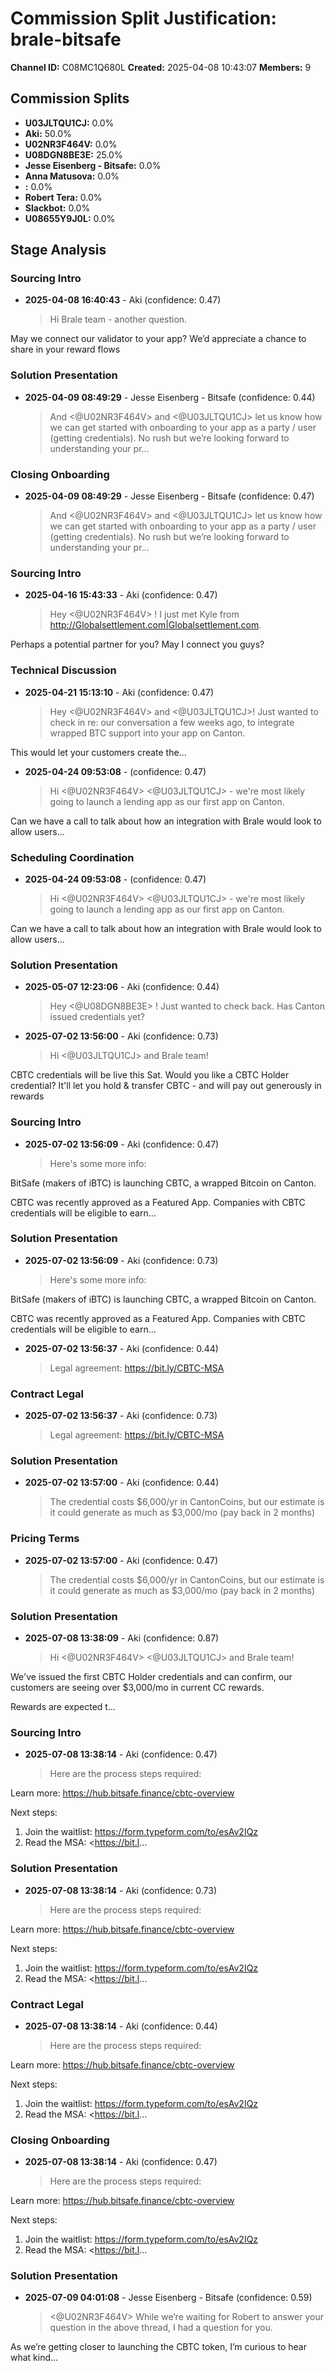 # Commission Split Justification: brale-bitsafe

**Channel ID:** C08MC1Q680L
**Created:** 2025-04-08 10:43:07
**Members:** 9

## Commission Splits

- **U03JLTQU1CJ:** 0.0%
- **Aki:** 50.0%
- **U02NR3F464V:** 0.0%
- **U08DGN8BE3E:** 25.0%
- **Jesse Eisenberg - Bitsafe:** 0.0%
- **Anna Matusova:** 0.0%
- **:** 0.0%
- **Robert Tera:** 0.0%
- **Slackbot:** 0.0%
- **U08655Y9J0L:** 0.0%

## Stage Analysis

### Sourcing Intro

- **2025-04-08 16:40:43** - Aki (confidence: 0.47)
  > Hi Brale team - another question.

May we connect our validator to your app? We’d appreciate a chance to share in your reward flows 

### Solution Presentation

- **2025-04-09 08:49:29** - Jesse Eisenberg - Bitsafe (confidence: 0.44)
  > And <@U02NR3F464V> and <@U03JLTQU1CJ> let us know how we can get started with onboarding to your app as a party / user (getting credentials). No rush but we’re looking forward to understanding your pr...

### Closing Onboarding

- **2025-04-09 08:49:29** - Jesse Eisenberg - Bitsafe (confidence: 0.47)
  > And <@U02NR3F464V> and <@U03JLTQU1CJ> let us know how we can get started with onboarding to your app as a party / user (getting credentials). No rush but we’re looking forward to understanding your pr...

### Sourcing Intro

- **2025-04-16 15:43:33** - Aki (confidence: 0.47)
  > Hey <@U02NR3F464V> ! I just met Kyle from <http://Globalsettlement.com|Globalsettlement.com>. 

Perhaps a potential partner for you? May I connect you guys?

### Technical Discussion

- **2025-04-21 15:13:10** - Aki (confidence: 0.47)
  > Hey <@U02NR3F464V> and <@U03JLTQU1CJ>! Just wanted to check in re: our conversation a few weeks ago, to integrate wrapped BTC support into your app on Canton.

This would let your customers create the...

- **2025-04-24 09:53:08** -  (confidence: 0.47)
  > Hi <@U02NR3F464V> <@U03JLTQU1CJ> - we're most likely going to launch a lending app as our first app on Canton.

Can we have a call to talk about how an integration with Brale would look to allow users...

### Scheduling Coordination

- **2025-04-24 09:53:08** -  (confidence: 0.47)
  > Hi <@U02NR3F464V> <@U03JLTQU1CJ> - we're most likely going to launch a lending app as our first app on Canton.

Can we have a call to talk about how an integration with Brale would look to allow users...

### Solution Presentation

- **2025-05-07 12:23:06** - Aki (confidence: 0.44)
  > Hey <@U08DGN8BE3E> !  Just wanted to check back.  Has Canton issued credentials yet?

- **2025-07-02 13:56:00** - Aki (confidence: 0.73)
  > Hi <@U03JLTQU1CJ> and Brale team!

CBTC credentials will be live this Sat. Would you like a CBTC Holder credential? It'll let you hold &amp; transfer CBTC - and will pay out generously in rewards

### Sourcing Intro

- **2025-07-02 13:56:09** - Aki (confidence: 0.47)
  > Here's some more info:

BitSafe (makers of iBTC) is launching CBTC, a wrapped Bitcoin on Canton.

CBTC was recently approved as a Featured App. Companies with CBTC credentials will be eligible to earn...

### Solution Presentation

- **2025-07-02 13:56:09** - Aki (confidence: 0.73)
  > Here's some more info:

BitSafe (makers of iBTC) is launching CBTC, a wrapped Bitcoin on Canton.

CBTC was recently approved as a Featured App. Companies with CBTC credentials will be eligible to earn...

- **2025-07-02 13:56:37** - Aki (confidence: 0.44)
  > Legal agreement: <https://bit.ly/CBTC-MSA>

### Contract Legal

- **2025-07-02 13:56:37** - Aki (confidence: 0.73)
  > Legal agreement: <https://bit.ly/CBTC-MSA>

### Solution Presentation

- **2025-07-02 13:57:00** - Aki (confidence: 0.44)
  > The credential costs $6,000/yr in CantonCoins, but our estimate is it could generate as much as $3,000/mo (pay back in 2 months)

### Pricing Terms

- **2025-07-02 13:57:00** - Aki (confidence: 0.47)
  > The credential costs $6,000/yr in CantonCoins, but our estimate is it could generate as much as $3,000/mo (pay back in 2 months)

### Solution Presentation

- **2025-07-08 13:38:09** - Aki (confidence: 0.87)
  > Hi <@U02NR3F464V> <@U03JLTQU1CJ> and Brale team!

We've issued the first CBTC Holder credentials and can confirm, our customers are seeing over $3,000/mo in current CC rewards.

Rewards are expected t...

### Sourcing Intro

- **2025-07-08 13:38:14** - Aki (confidence: 0.47)
  > Here are the process steps required:

Learn more: <https://hub.bitsafe.finance/cbtc-overview>

Next steps:
1. Join the waitlist: <https://form.typeform.com/to/esAv2IQz>
2. Read the MSA: <https://bit.l...

### Solution Presentation

- **2025-07-08 13:38:14** - Aki (confidence: 0.73)
  > Here are the process steps required:

Learn more: <https://hub.bitsafe.finance/cbtc-overview>

Next steps:
1. Join the waitlist: <https://form.typeform.com/to/esAv2IQz>
2. Read the MSA: <https://bit.l...

### Contract Legal

- **2025-07-08 13:38:14** - Aki (confidence: 0.44)
  > Here are the process steps required:

Learn more: <https://hub.bitsafe.finance/cbtc-overview>

Next steps:
1. Join the waitlist: <https://form.typeform.com/to/esAv2IQz>
2. Read the MSA: <https://bit.l...

### Closing Onboarding

- **2025-07-08 13:38:14** - Aki (confidence: 0.47)
  > Here are the process steps required:

Learn more: <https://hub.bitsafe.finance/cbtc-overview>

Next steps:
1. Join the waitlist: <https://form.typeform.com/to/esAv2IQz>
2. Read the MSA: <https://bit.l...

### Solution Presentation

- **2025-07-09 04:01:08** - Jesse Eisenberg - Bitsafe (confidence: 0.59)
  > <@U02NR3F464V> While we’re waiting for Robert to answer your question in the above thread, I had a question for you.

As we’re getting closer to launching the CBTC token, I’m curious to hear what kind...

